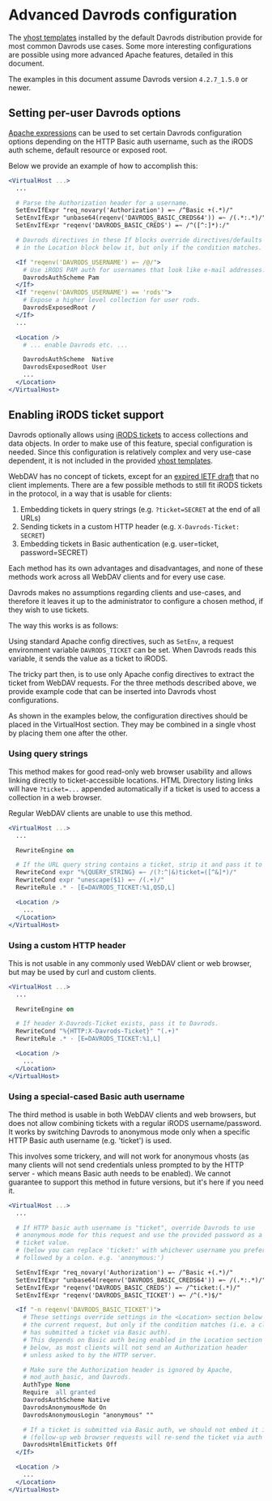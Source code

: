 Advanced Davrods configuration
==============================

The [vhost templates](./aux/rpm/davrods-vhost.conf) installed by the
default Davrods distribution provide for most common Davrods use cases.
Some more interesting configurations are possible using more advanced
Apache features, detailed in this document.

The examples in this document assume Davrods version `4.2.7_1.5.0` or
newer.

## Setting per-user Davrods options ##

[Apache expressions](https://httpd.apache.org/docs/2.4/expr.html) can be
used to set certain Davrods configuration options depending on the HTTP
Basic auth username, such as the iRODS auth scheme, default resource or
exposed root.

Below we provide an example of how to accomplish this:

```apache
<VirtualHost ...>
  ...

  # Parse the Authorization header for a username.
  SetEnvIfExpr "req_novary('Authorization') =~ /^Basic +(.*)/"          DAVRODS_BASIC_CREDS64=$1
  SetEnvIfExpr "unbase64(reqenv('DAVRODS_BASIC_CREDS64')) =~ /(.*:.*)/" DAVRODS_BASIC_CREDS=$1
  SetEnvIfExpr "reqenv('DAVRODS_BASIC_CREDS') =~ /^([^:]*):/"           DAVRODS_USERNAME=$1

  # Davrods directives in these If blocks override directives/defaults
  # in the Location block below it, but only if the condition matches.

  <If "reqenv('DAVRODS_USERNAME') =~ /@/">
    # Use iRODS PAM auth for usernames that look like e-mail addresses.
    DavrodsAuthScheme Pam
  </If>
  <If "reqenv('DAVRODS_USERNAME') == 'rods'">
    # Expose a higher level collection for user rods.
    DavrodsExposedRoot /
  </If>
  ...

  <Location />
    # ... enable Davrods etc. ...

    DavrodsAuthScheme  Native
    DavrodsExposedRoot User
    ...
  </Location>
</VirtualHost>
```

## Enabling iRODS ticket support ##

Davrods optionally allows using
[iRODS tickets](https://docs.irods.org/4.2.7/icommands/tickets/) to
access collections and data objects. In order to make use of this
feature, special configuration is needed. Since this configuration is
relatively complex and very use-case dependent, it is not included in
the provided [vhost templates](aux/deb/davrods-vhost.conf).

WebDAV has no concept of tickets, except for an
[expired IETF draft](https://tools.ietf.org/html/draft-ito-dav-ticket-00)
that no client implements.
There are a few possible methods to still fit iRODS tickets in the
protocol, in a way that is usable for clients:

1. Embedding tickets in query strings (e.g. `?ticket=SECRET` at the end of all URLs)
2. Sending tickets in a custom HTTP header (e.g. `X-Davrods-Ticket: SECRET`)
3. Embedding tickets in Basic authentication (e.g. user=ticket, password=SECRET)

Each method has its own advantages and disadvantages, and none of these
methods work across all WebDAV clients and for every use case.

Davrods makes no assumptions regarding clients and use-cases, and
therefore it leaves it up to the administrator to configure a chosen
method, if they wish to use tickets.

The way this works is as follows:

Using standard Apache config directives, such as `SetEnv`, a request
environment variable `DAVRODS_TICKET` can be set. When Davrods reads
this variable, it sends the value as a ticket to iRODS.

The tricky part then, is to use only Apache config directives to extract
the ticket from WebDAV requests. For the three methods described above,
we provide example code that can be inserted into Davrods vhost
configurations.

As shown in the examples below, the configuration directives should be
placed in the VirtualHost section. They may be combined in a single
vhost by placing them one after the other.

### Using query strings ###

This method makes for good read-only web browser usability and allows
linking directly to ticket-accessible locations. HTML Directory listing
links will have `?ticket=...` appended automatically if a ticket is used
to access a collection in a web browser.

Regular WebDAV clients are unable to use this method.

```apache
<VirtualHost ...>
  ...

  RewriteEngine on

  # If the URL query string contains a ticket, strip it and pass it to Davrods.
  RewriteCond expr "%{QUERY_STRING} =~ /(?:^|&)ticket=([^&]*)/"
  RewriteCond expr "unescape($1) =~ /(.+)/"
  RewriteRule .* - [E=DAVRODS_TICKET:%1,QSD,L]

  <Location />
    ...
  </Location>
</VirtualHost>
```

### Using a custom HTTP header ###

This is not usable in any commonly used WebDAV client or web browser,
but may be used by curl and custom clients.

```apache
<VirtualHost ...>
  ...

  RewriteEngine on

  # If header X-Davrods-Ticket exists, pass it to Davrods.
  RewriteCond "%{HTTP:X-Davrods-Ticket}" "(.+)"
  RewriteRule .* - [E=DAVRODS_TICKET:%1,L]

  <Location />
    ...
  </Location>
</VirtualHost>
```

### Using a special-cased Basic auth username ###

The third method is usable in both WebDAV clients and web browsers, but
does not allow combining tickets with a regular iRODS username/password.
It works by switching Davrods to anonymous mode only when a specific
HTTP Basic auth username (e.g. 'ticket') is used.

This involves some trickery, and will not work for anonymous vhosts (as
many clients will not send credentials unless prompted to by the HTTP
server - which means Basic auth needs to be enabled).
We cannot guarantee to support this method in future versions, but it's
here if you need it.

```apache
<VirtualHost ...>
  ...

  # If HTTP basic auth username is "ticket", override Davrods to use
  # anonymous mode for this request and use the provided password as a
  # ticket value.
  # (below you can replace 'ticket:' with whichever username you prefer,
  # followed by a colon. e.g. 'anonymous:')

  SetEnvIfExpr "req_novary('Authorization') =~ /^Basic +(.*)/"          DAVRODS_BASIC_CREDS64=$1
  SetEnvIfExpr "unbase64(reqenv('DAVRODS_BASIC_CREDS64')) =~ /(.*:.*)/" DAVRODS_BASIC_CREDS=$1
  SetEnvIfExpr "reqenv('DAVRODS_BASIC_CREDS') =~ /^ticket:(.*)/"        DAVRODS_BASIC_TICKET=$1
  SetEnvIfExpr "reqenv('DAVRODS_BASIC_TICKET') =~ /^(.*)$/"             DAVRODS_TICKET=$1

  <If "-n reqenv('DAVRODS_BASIC_TICKET')">
    # These settings override settings in the <Location> section below for
    # the current request, but only if the condition matches (i.e. a client
    # has submitted a ticket via Basic auth).
    # This depends on Basic auth being enabled in the Location section
    # below, as most clients will not send an Authorization header
    # unless asked to by the HTTP server.

    # Make sure the Authorization header is ignored by Apache,
    # mod_auth_basic, and Davrods.
    AuthType None
    Require  all granted
    DavrodsAuthScheme Native
    DavrodsAnonymousMode On
    DavrodsAnonymousLogin "anonymous" ""

    # If a ticket is submitted via Basic auth, we should not embed it in HTML listings.
    # (follow-up web browser requests will re-send the ticket via auth anyway)
    DavrodsHtmlEmitTickets Off
  </If>

  <Location />
    ...
  </Location>
</VirtualHost>
```
